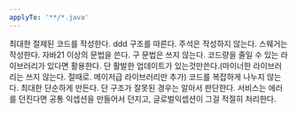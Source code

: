 ```yaml
---
applyTo: '**/*.java'
---
```


최대한 절제된 코드를 작성한다.
ddd 구조를 따른다.
주석은 작성하지 않는다.
스웨거는 작성한다.
자바21 이상의 문법을 쓴다.
구 문법은 쓰지 않는다.
코드량을 줄일 수 있는 라이브러리가 있다면 활용한다. 단 활발한 업데이트가 있는것만쓴다.(마이너한 라이브러리는 쓰지 않는다. 절때로. 메이저급 라이브러리만 추가)
코드를 복잡하게 나누지 않는다. 최대한 단순하게 만든다. 단 구조가 잘못된 경우는 알아서 판단한다.
서비스는 에러를 던진다면 공통 익셉션을 만들어서 던지고, 글로벌익셉션이 그걸 적절히 처리한다.